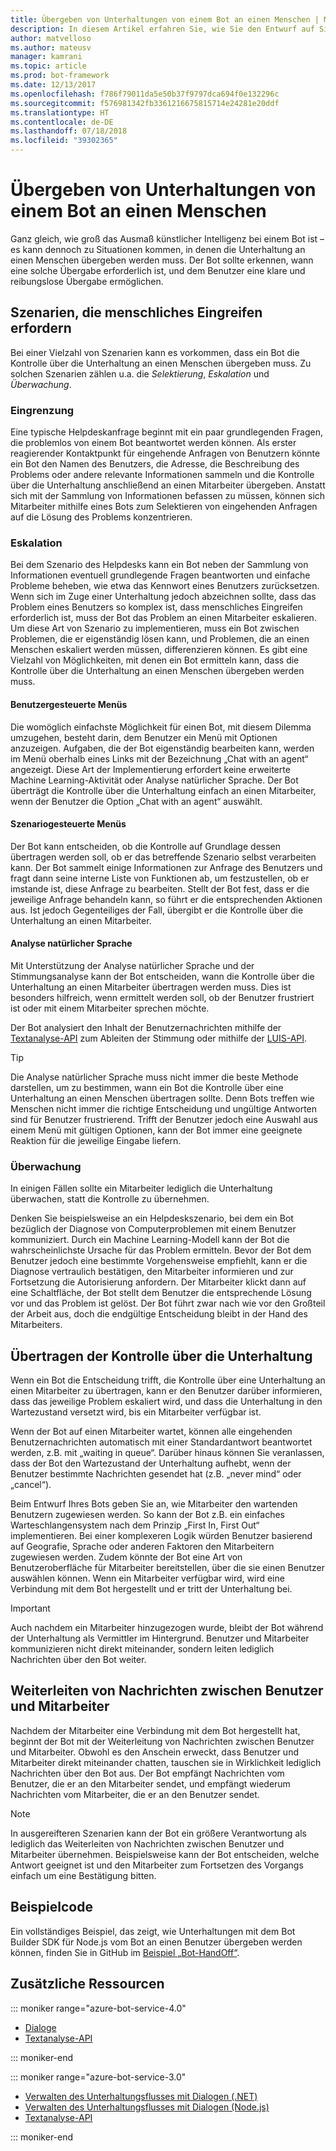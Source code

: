 ```yaml
---
title: Übergeben von Unterhaltungen von einem Bot an einen Menschen | Microsoft-Dokumentation
description: In diesem Artikel erfahren Sie, wie Sie den Entwurf auf Situationen ausrichten, bei denen ein Benutzer eine Unterhaltung mit einem Bot startet, die dann an einen Menschen übergeben werden muss.
author: matvelloso
ms.author: mateusv
manager: kamrani
ms.topic: article
ms.prod: bot-framework
ms.date: 12/13/2017
ms.openlocfilehash: f786f79011da5e50b37f9797dca694f0e132296c
ms.sourcegitcommit: f576981342fb3361216675815714e24281e20ddf
ms.translationtype: HT
ms.contentlocale: de-DE
ms.lasthandoff: 07/18/2018
ms.locfileid: "39302365"
---
```

# <a name="transition-conversations-from-bot-to-human"></a>Übergeben von Unterhaltungen von einem Bot an einen Menschen

Ganz gleich, wie groß das Ausmaß künstlicher Intelligenz bei einem Bot ist – es kann dennoch zu Situationen kommen, in denen die Unterhaltung an einen Menschen übergeben werden muss. Der Bot sollte erkennen, wann eine solche Übergabe erforderlich ist, und dem Benutzer eine klare und reibungslose Übergabe ermöglichen.

## <a name="scenarios-that-require-human-involvement"></a>Szenarien, die menschliches Eingreifen erfordern

Bei einer Vielzahl von Szenarien kann es vorkommen, dass ein Bot die Kontrolle über die Unterhaltung an einen Menschen übergeben muss. Zu solchen Szenarien zählen u.a. die *Selektierung*, *Eskalation* und *Überwachung*. 

### <a name="triage"></a>Eingrenzung

Eine typische Helpdeskanfrage beginnt mit ein paar grundlegenden Fragen, die problemlos von einem Bot beantwortet werden können. Als erster reagierender Kontaktpunkt für eingehende Anfragen von Benutzern könnte ein Bot den Namen des Benutzers, die Adresse, die Beschreibung des Problems oder andere relevante Informationen sammeln und die Kontrolle über die Unterhaltung anschließend an einen Mitarbeiter übergeben. Anstatt sich mit der Sammlung von Informationen befassen zu müssen, können sich Mitarbeiter mithilfe eines Bots zum Selektieren von eingehenden Anfragen auf die Lösung des Problems konzentrieren.

### <a name="escalation"></a>Eskalation

Bei dem Szenario des Helpdesks kann ein Bot neben der Sammlung von Informationen eventuell grundlegende Fragen beantworten und einfache Probleme beheben, wie etwa das Kennwort eines Benutzers zurücksetzen. Wenn sich im Zuge einer Unterhaltung jedoch abzeichnen sollte, dass das Problem eines Benutzers so komplex ist, dass menschliches Eingreifen erforderlich ist, muss der Bot das Problem an einen Mitarbeiter eskalieren. Um diese Art von Szenario zu implementieren, muss ein Bot zwischen Problemen, die er eigenständig lösen kann, und Problemen, die an einen Menschen eskaliert werden müssen, differenzieren können. Es gibt eine Vielzahl von Möglichkeiten, mit denen ein Bot ermitteln kann, dass die Kontrolle über die Unterhaltung an einen Menschen übergeben werden muss. 

#### <a name="user-driven-menus"></a>Benutzergesteuerte Menüs

Die womöglich einfachste Möglichkeit für einen Bot, mit diesem Dilemma umzugehen, besteht darin, dem Benutzer ein Menü mit Optionen anzuzeigen. Aufgaben, die der Bot eigenständig bearbeiten kann, werden im Menü oberhalb eines Links mit der Bezeichnung „Chat with an agent“ angezeigt. Diese Art der Implementierung erfordert keine erweiterte Machine Learning-Aktivität oder Analyse natürlicher Sprache. Der Bot überträgt die Kontrolle über die Unterhaltung einfach an einen Mitarbeiter, wenn der Benutzer die Option „Chat with an agent“ auswählt. 

#### <a name="scenario-driven"></a>Szenariogesteuerte Menüs

Der Bot kann entscheiden, ob die Kontrolle auf Grundlage dessen übertragen werden soll, ob er das betreffende Szenario selbst verarbeiten kann. Der Bot sammelt einige Informationen zur Anfrage des Benutzers und fragt dann seine interne Liste von Funktionen ab, um festzustellen, ob er imstande ist, diese Anfrage zu bearbeiten. Stellt der Bot fest, dass er die jeweilige Anfrage behandeln kann, so führt er die entsprechenden Aktionen aus. Ist jedoch Gegenteiliges der Fall, übergibt er die Kontrolle über die Unterhaltung an einen Mitarbeiter.

#### <a name="natural-language"></a>Analyse natürlicher Sprache

Mit Unterstützung der Analyse natürlicher Sprache und der Stimmungsanalyse kann der Bot entscheiden, wann die Kontrolle über die Unterhaltung an einen Mitarbeiter übertragen werden muss. Dies ist besonders hilfreich, wenn ermittelt werden soll, ob der Benutzer frustriert ist oder mit einem Mitarbeiter sprechen möchte. 
 
Der Bot analysiert den Inhalt der Benutzernachrichten mithilfe der <a href="https://www.microsoft.com/cognitive-services/en-us/text-analytics-api" target="blank">Textanalyse-API</a> zum Ableiten der Stimmung oder mithilfe der <a href="https://www.luis.ai" target="_blank">LUIS-API</a>. 


> [!TIP]
> Die Analyse natürlicher Sprache muss nicht immer die beste Methode darstellen, um zu bestimmen, wann ein Bot die Kontrolle über eine Unterhaltung an einen Menschen übertragen sollte. Denn Bots treffen wie Menschen nicht immer die richtige Entscheidung und ungültige Antworten sind für Benutzer frustrierend. Trifft der Benutzer jedoch eine Auswahl aus einem Menü mit gültigen Optionen, kann der Bot immer eine geeignete Reaktion für die jeweilige Eingabe liefern. 

### <a name="supervision"></a>Überwachung

In einigen Fällen sollte ein Mitarbeiter lediglich die Unterhaltung überwachen, statt die Kontrolle zu übernehmen.

Denken Sie beispielsweise an ein Helpdeskszenario, bei dem ein Bot bezüglich der Diagnose von Computerproblemen mit einem Benutzer kommuniziert. Durch ein Machine Learning-Modell kann der Bot die wahrscheinlichste Ursache für das Problem ermitteln. Bevor der Bot dem Benutzer jedoch eine bestimmte Vorgehensweise empfiehlt, kann er die Diagnose vertraulich bestätigen, den Mitarbeiter informieren und zur Fortsetzung die Autorisierung anfordern. Der Mitarbeiter klickt dann auf eine Schaltfläche, der Bot stellt dem Benutzer die entsprechende Lösung vor und das Problem ist gelöst. Der Bot führt zwar nach wie vor den Großteil der Arbeit aus, doch die endgültige Entscheidung bleibt in der Hand des Mitarbeiters. 

## <a name="transitioning-control-of-the-conversation"></a>Übertragen der Kontrolle über die Unterhaltung 

Wenn ein Bot die Entscheidung trifft, die Kontrolle über eine Unterhaltung an einen Mitarbeiter zu übertragen, kann er den Benutzer darüber informieren, dass das jeweilige Problem eskaliert wird, und dass die Unterhaltung in den Wartezustand versetzt wird, bis ein Mitarbeiter verfügbar ist. 

Wenn der Bot auf einen Mitarbeiter wartet, können alle eingehenden Benutzernachrichten automatisch mit einer Standardantwort beantwortet werden, z.B. mit „waiting in queue“. Darüber hinaus können Sie veranlassen, dass der Bot den Wartezustand der Unterhaltung aufhebt, wenn der Benutzer bestimmte Nachrichten gesendet hat (z.B. „never mind“ oder „cancel“).

Beim Entwurf Ihres Bots geben Sie an, wie Mitarbeiter den wartenden Benutzern zugewiesen werden. So kann der Bot z.B. ein einfaches Warteschlangensystem nach dem Prinzip „First In, First Out“ implementieren. Bei einer komplexeren Logik würden Benutzer basierend auf Geografie, Sprache oder anderen Faktoren den Mitarbeitern zugewiesen werden. Zudem könnte der Bot eine Art von Benutzeroberfläche für Mitarbeiter bereitstellen, über die sie einen Benutzer auswählen können. Wenn ein Mitarbeiter verfügbar wird, wird eine Verbindung mit dem Bot hergestellt und er tritt der Unterhaltung bei.

> [!IMPORTANT]
> Auch nachdem ein Mitarbeiter hinzugezogen wurde, bleibt der Bot während der Unterhaltung als Vermittler im Hintergrund. Benutzer und Mitarbeiter kommunizieren nicht direkt miteinander, sondern leiten lediglich Nachrichten über den Bot weiter. 

## <a name="routing-messages-between-user-and-agent"></a>Weiterleiten von Nachrichten zwischen Benutzer und Mitarbeiter

Nachdem der Mitarbeiter eine Verbindung mit dem Bot hergestellt hat, beginnt der Bot mit der Weiterleitung von Nachrichten zwischen Benutzer und Mitarbeiter. Obwohl es den Anschein erweckt, dass Benutzer und Mitarbeiter direkt miteinander chatten, tauschen sie in Wirklichkeit lediglich Nachrichten über den Bot aus. Der Bot empfängt Nachrichten vom Benutzer, die er an den Mitarbeiter sendet, und empfängt wiederum Nachrichten vom Mitarbeiter, die er an den Benutzer sendet. 

> [!NOTE]
> In ausgereifteren Szenarien kann der Bot ein größere Verantwortung als lediglich das Weiterleiten von Nachrichten zwischen Benutzer und Mitarbeiter übernehmen. Beispielsweise kann der Bot entscheiden, welche Antwort geeignet ist und den Mitarbeiter zum Fortsetzen des Vorgangs einfach um eine Bestätigung bitten.

## <a name="sample-code"></a>Beispielcode

Ein vollständiges Beispiel, das zeigt, wie Unterhaltungen mit dem Bot Builder SDK für Node.js vom Bot an einen Benutzer übergeben werden können, finden Sie in GitHub im <a href="https://github.com/palindromed/Bot-HandOff" target="_blank">Beispiel „Bot-HandOff“</a>.

## <a name="additional-resources"></a>Zusätzliche Ressourcen

::: moniker range="azure-bot-service-4.0"

- [Dialoge](v4sdk/bot-builder-dialog-manage-conversation-flow.md)
- <a href="https://www.microsoft.com/cognitive-services/en-us/text-analytics-api" target="blank">Textanalyse-API</a>

::: moniker-end

::: moniker range="azure-bot-service-3.0"

- [Verwalten des Unterhaltungsflusses mit Dialogen (.NET)](~/dotnet/bot-builder-dotnet-manage-conversation-flow.md)
- [Verwalten des Unterhaltungsflusses mit Dialogen (Node.js)](~/nodejs/bot-builder-nodejs-manage-conversation-flow.md)
- <a href="https://www.microsoft.com/cognitive-services/en-us/text-analytics-api" target="blank">Textanalyse-API</a>


::: moniker-end

